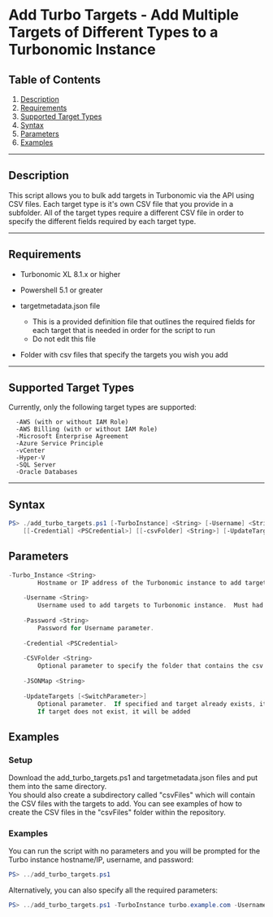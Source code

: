 # Add Turbo Targets - Add Multiple Targets of Different Types to a Turbonomic Instance

## Table of Contents

1. [Description](#description)
2. [Requirements](#requirements)
3. [Supported Target Types](#targets)
4. [Syntax](#syntax)
5. [Parameters](#parameters)
6. [Examples](#examples)

******

## Description <a name="description"></a>

This script allows you to bulk add targets in Turbonomic via the API using CSV files.  Each
target type is it's own CSV file that you provide in a subfolder.  All of the target types
require a different CSV file in order to specify the different fields required by each target type.

******

## Requirements <a name="requirements"></a>

* Turbonomic XL 8.1.x or higher

* Powershell 5.1 or greater

* targetmetadata.json file
  * This is a provided definition file that outlines the required fields for each target that is needed in order for the script to run
  * Do not edit this file

* Folder with csv files that specify the targets you wish you add

******

## Supported Target Types <a name="targets"></a>

Currently, only the following target types are supported:

      -AWS (with or without IAM Role)
      -AWS Billing (with or without IAM Role)
      -Microsoft Enterprise Agreement
      -Azure Service Principle
      -vCenter
      -Hyper-V
      -SQL Server
      -Oracle Databases

******

## Syntax <a name="syntax"></a>

```PowerShell
PS> ./add_turbo_targets.ps1 [-TurboInstance] <String> [-Username] <String> [-Password] <String> 
    [[-Credential] <PSCredential>] [[-csvFolder] <String>] [-UpdateTargets] [<CommonParameters>]
```

## Parameters <a name="parameters"></a>

```powershell
-Turbo_Instance <String>
        Hostname or IP address of the Turbonomic instance to add targets to.
        
    -Username <String>
        Username used to add targets to Turbonomic instance.  Must had administrator priviledges.
        
    -Password <String>
        Password for Username parameter.
        
    -Credential <PSCredential>
        
    -CSVFolder <String>
        Optional parameter to specify the folder that contains the csv files.  Default is csvFiles.
        
    -JSONMap <String>
        
    -UpdateTargets [<SwitchParameter>]
        Optional parameter.  If specified and target already exists, it will be updated.  
        If target does not exist, it will be added
```

## Examples <a name="examples"></a>

### Setup

Download the add_turbo_targets.ps1 and targetmetadata.json files and put them into the same directory.  
You should also create a subdirectory called "csvFiles" which will contain the CSV files with the targets to 
add.  You can see examples of how to create the CSV files in the "csvFiles" folder within the repository.

### Examples

You can run the script with no parameters and you will be prompted for the Turbo instance hostname/IP, username, and password:

```powershell
PS> ../add_turbo_targets.ps1
```

Alternatively, you can also specify all the required parameters:

```powershell
PS> ../add_turbo_targets.ps1 -TurboInstance turbo.example.com -Username administrator -Password password
```
